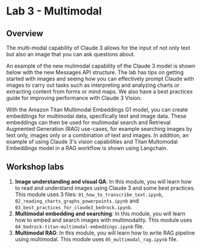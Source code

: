 # Lab 3 - Multimodal

## Overview

The multi-modal capability of Claude 3 allows for the input of not only text but also an image that you can ask questions about.

An example of the new mulimodal capability of the Claude 3 model is shown below with the new Messages API structure. The lab has tips on getting started with images and seeing how you can effectively prompt Claude with images to carry out tasks such as interpreting and analyzing charts or extracting content from forms or mind maps. We also have a best practices guide for improving performance with Claude 3 Vision.

With the Amazon Titan Multimodal Embeddings G1 model, you can create embeddings for multimodal data, specifically text and image data. These embeddings can then be used for multimodal search and Retrieval Augmented Generation (RAG) use-cases, for example searching images by text only, images only or a combination of text and images. In addition, an example of using Claude 3's vision capabilities and Titan Multomodal Embeddings model in a RAG workflow is shown using Langchain.

## Workshop labs

1. **Image understanding and visual QA**: In this module, you will learn how to read and understand images using Claude 3 and some best practices. This module uses 3 files: `01_how_to_transcribe_text.ipynb`, `02_reading_charts_graphs_powerpoints.ipynb` and `03_best_practices_for_claude3_bedrock.ipynb`.
2. **Multimodal embedding and searching**: In this module, you will learn how to embed and search images with multimodality. This module uses `04_bedrock-titan-multimodal-embeddings.ipynb` file.
3. **Multimodal RAG**: In this module, you will learn how to write RAG pipeline using multimodal. This module uses `05_multimodal_rag.ipynb` file.
